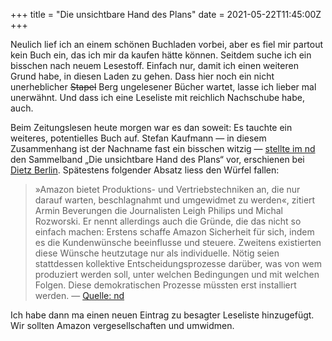 +++
title = "Die unsichtbare Hand des Plans"
date = 2021-05-22T11:45:00Z
+++

Neulich lief ich an einem schönen Buchladen vorbei, aber es fiel mir partout kein Buch ein, das ich mir da kaufen hätte können. Seitdem suche ich ein bisschen nach neuem Lesestoff. Einfach nur, damit ich einen weiteren Grund habe, in diesen Laden zu gehen. Dass hier noch ein nicht unerheblicher <del>Stapel</del> Berg ungelesener Bücher wartet, lasse ich lieber mal unerwähnt. Und dass ich eine Leseliste mit reichlich Nachschube habe, auch.

Beim Zeitungslesen heute morgen war es dan soweit: Es tauchte ein weiteres, potentielles Buch auf. Stefan Kaufmann — in diesem Zusammenhang ist der Nachname fast ein bisschen witzig — [stellte im nd](https://www.neues-deutschland.de/artikel/1152319.planwirtschaft-wir-haben-einen-plan.html) den Sammelband „Die unsichtbare Hand des Plans“ vor, erschienen bei [Dietz Berlin](https://dietzberlin.de/produkt/die-unsichtbare-hand-des-plans/). Spätestens folgender Absatz liess den Würfel fallen:

> »Amazon bietet Produktions- und Vertriebstechniken an, die nur darauf warten, beschlagnahmt und umgewidmet zu werden«, zitiert Armin Beverungen die Journalisten Leigh Philips und Michal Rozworski. Er nennt allerdings auch die Gründe, die das nicht so einfach machen: Erstens schaffe Amazon Sicherheit für sich, indem es die Kundenwünsche beeinflusse und steuere. Zweitens existierten diese Wünsche heutzutage nur als individuelle. Nötig seien stattdessen kollektive Entscheidungsprozesse darüber, was von wem produziert werden soll, unter welchen Bedingungen und mit welchen Folgen. Diese demokratischen Prozesse müssten erst installiert werden. — [Quelle: nd](https://www.neues-deutschland.de/artikel/1152319.planwirtschaft-wir-haben-einen-plan.html)

Ich habe dann ma einen neuen Eintrag zu besagter Leseliste hinzugefügt. Wir sollten Amazon vergesellschaften und umwidmen.

